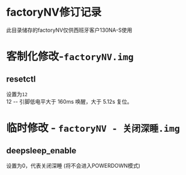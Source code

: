 # factoryNV修订记录
此目录储存的factoryNV仅供西班牙客户130NA-S使用

# 客制化修改-`factoryNV.img`
## resetctl
设置为`12`  
12 -- 引脚低电平大于 160ms 唤醒，大于 5.12s 复位。


# 临时修改 - `factoryNV - 关闭深睡.img`
## deepsleep_enable 
设置为0，代表关闭深睡 (将不会进入POWERDOWN模式)  
